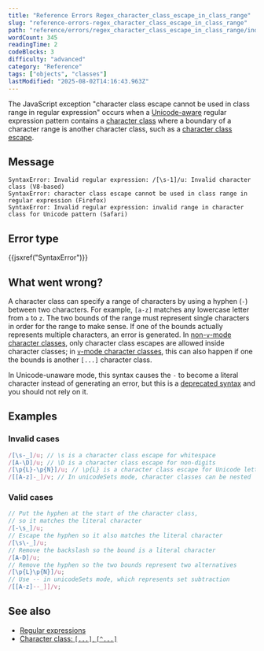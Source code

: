 ```yaml
---
title: "Reference Errors Regex_character_class_escape_in_class_range"
slug: "reference-errors-regex_character_class_escape_in_class_range"
path: "reference/errors/regex_character_class_escape_in_class_range/index.md"
wordCount: 345
readingTime: 2
codeBlocks: 3
difficulty: "advanced"
category: "Reference"
tags: ["objects", "classes"]
lastModified: "2025-08-02T14:16:43.963Z"
---
```



The JavaScript exception "character class escape cannot be used in class range in regular expression" occurs when a [Unicode-aware](/en-US/docs/Web/JavaScript/Reference/Global_Objects/RegExp/unicode#unicode-aware_mode) regular expression pattern contains a [character class](/en-US/docs/Web/JavaScript/Reference/Regular_expressions/Character_class) where a boundary of a character range is another character class, such as a [character class escape](/en-US/docs/Web/JavaScript/Reference/Regular_expressions/Character_class_escape).

## Message

```plain
SyntaxError: Invalid regular expression: /[\s-1]/u: Invalid character class (V8-based)
SyntaxError: character class escape cannot be used in class range in regular expression (Firefox)
SyntaxError: Invalid regular expression: invalid range in character class for Unicode pattern (Safari)
```

## Error type

{{jsxref("SyntaxError")}}

## What went wrong?

A character class can specify a range of characters by using a hyphen (`-`) between two characters. For example, `[a-z]` matches any lowercase letter from `a` to `z`. The two bounds of the range must represent single characters in order for the range to make sense. If one of the bounds actually represents multiple characters, an error is generated. In [non-`v`-mode character classes](/en-US/docs/Web/JavaScript/Reference/Regular_expressions/Character_class#non-v-mode_character_class), only character class escapes are allowed inside character classes; in [`v`-mode character classes](/en-US/docs/Web/JavaScript/Reference/Regular_expressions/Character_class#v-mode_character_class), this can also happen if one the bounds is another `[...]` character class.

In Unicode-unaware mode, this syntax causes the `-` to become a literal character instead of generating an error, but this is a [deprecated syntax](/en-US/docs/Web/JavaScript/Reference/Deprecated_and_obsolete_features#regexp) and you should not rely on it.

## Examples

### Invalid cases

```js example-bad
/[\s-_]/u; // \s is a character class escape for whitespace
/[A-\D]/u; // \D is a character class escape for non-digits
/[\p{L}-\p{N}]/u; // \p{L} is a character class escape for Unicode letters
/[[A-z]-_]/v; // In unicodeSets mode, character classes can be nested
```

### Valid cases

```js example-good
// Put the hyphen at the start of the character class,
// so it matches the literal character
/[-\s_]/u;
// Escape the hyphen so it also matches the literal character
/[\s\-_]/u;
// Remove the backslash so the bound is a literal character
/[A-D]/u;
// Remove the hyphen so the two bounds represent two alternatives
/[\p{L}\p{N}]/u;
// Use -- in unicodeSets mode, which represents set subtraction
/[[A-z]--_]]/v;
```

## See also

- [Regular expressions](/en-US/docs/Web/JavaScript/Reference/Regular_expressions)
- [Character class: `[...]`, `[^...]`](/en-US/docs/Web/JavaScript/Reference/Regular_expressions/Character_class)
